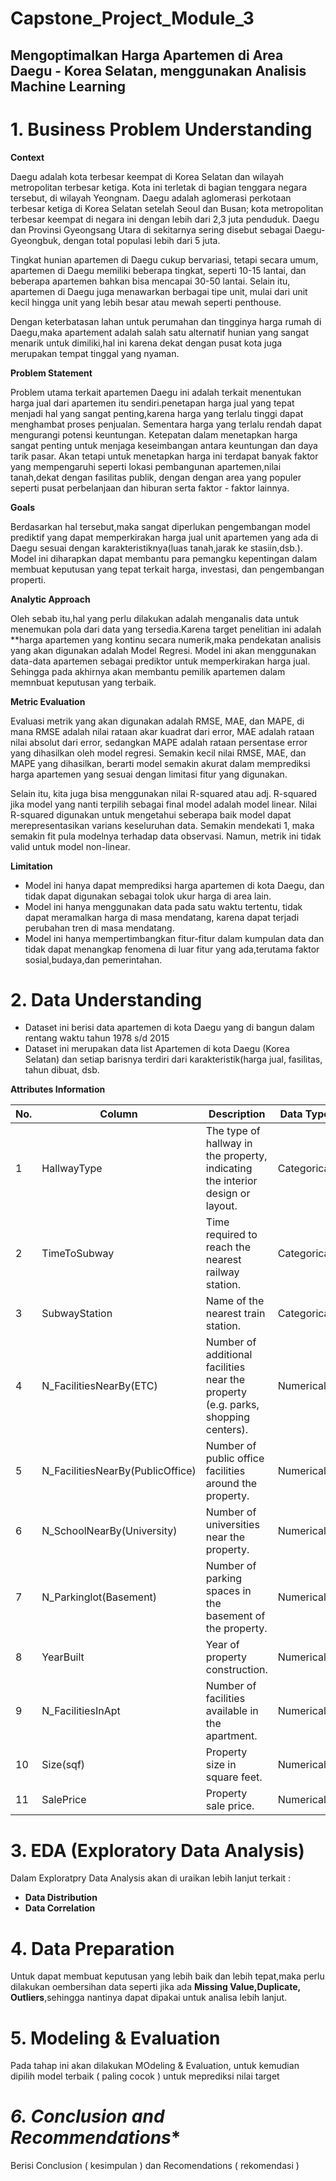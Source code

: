 # Capstone_Project_Module_3
## **Mengoptimalkan Harga Apartemen di Area Daegu - Korea Selatan, menggunakan Analisis Machine Learning**

# **1. Business Problem Understanding**

**Context**

Daegu adalah kota terbesar keempat di Korea Selatan dan wilayah metropolitan terbesar ketiga. Kota ini terletak di bagian tenggara negara tersebut, di wilayah Yeongnam.
Daegu adalah aglomerasi perkotaan terbesar ketiga di Korea Selatan setelah Seoul dan Busan; kota metropolitan terbesar keempat di negara ini dengan lebih dari 2,3 juta penduduk.
Daegu dan Provinsi Gyeongsang Utara di sekitarnya sering disebut sebagai Daegu-Gyeongbuk, dengan total populasi lebih dari 5 juta.

Tingkat hunian apartemen di Daegu cukup bervariasi, tetapi secara umum, apartemen di Daegu memiliki beberapa tingkat, seperti 10-15 lantai, dan beberapa apartemen bahkan bisa mencapai 30-50 lantai. Selain itu, apartemen di Daegu juga menawarkan berbagai tipe unit, mulai dari unit kecil hingga unit yang lebih besar atau mewah seperti penthouse. 

Dengan keterbatasan lahan untuk perumahan dan tingginya harga rumah di Daegu,maka apartement adalah salah satu alternatif hunian yang sangat menarik untuk dimiliki,hal ini karena dekat dengan pusat kota juga merupakan tempat tinggal yang nyaman.

**Problem Statement**

Problem utama terkait apartemen Daegu ini adalah terkait menentukan harga jual dari apartemen itu sendiri.penetapan harga jual yang tepat menjadi hal yang
sangat penting,karena harga yang terlalu tinggi dapat menghambat proses penjualan. Sementara harga yang terlalu rendah dapat mengurangi potensi keuntungan.
Ketepatan dalam menetapkan harga sangat penting untuk menjaga keseimbangan antara keuntungan dan daya tarik pasar.
Akan tetapi untuk menetapkan harga ini terdapat banyak faktor yang mempengaruhi seperti lokasi pembangunan apartemen,nilai tanah,dekat dengan fasilitas publik,
dengan dengan area yang populer seperti pusat perbelanjaan dan hiburan serta faktor - faktor lainnya.

**Goals**

Berdasarkan hal tersebut,maka sangat diperlukan pengembangan model prediktif yang dapat memperkirakan harga jual unit apartemen yang ada di Daegu sesuai dengan
karakteristiknya(luas tanah,jarak ke stasiin,dsb.).
Model ini diharapkan dapat membantu para pemangku kepentingan dalam membuat keputusan yang tepat terkait harga, investasi, dan pengembangan properti.

**Analytic Approach**

Oleh sebab itu,hal yang perlu dilakukan adalah menganalis data untuk menemukan pola dari data yang tersedia.Karena target penelitian ini adalah **harga apartemen yang kontinu secara numerik,maka pendekatan analisis yang akan digunakan adalah Model Regresi.
Model ini akan menggunakan data-data apartemen sebagai prediktor untuk memperkirakan harga jual.
Sehingga pada akhirnya akan membantu pemilik apartemen dalam memnbuat keputusan yang terbaik.

**Metric Evaluation**

Evaluasi metrik yang akan digunakan adalah RMSE, MAE, dan MAPE, di mana RMSE adalah nilai rataan akar kuadrat dari error, MAE adalah rataan nilai absolut dari error, sedangkan MAPE adalah rataan persentase error yang dihasilkan oleh model regresi. Semakin kecil nilai RMSE, MAE, dan MAPE yang dihasilkan, berarti model semakin akurat dalam memprediksi harga apartemen yang sesuai dengan limitasi fitur yang digunakan.

Selain itu, kita juga bisa menggunakan nilai R-squared atau adj. R-squared jika model yang nanti terpilih sebagai final model adalah model linear. Nilai R-squared digunakan untuk mengetahui seberapa baik model dapat merepresentasikan varians keseluruhan data. Semakin mendekati 1, maka semakin fit pula modelnya terhadap data observasi. Namun, metrik ini tidak valid untuk model non-linear.

**Limitation**

- Model ini hanya dapat memprediksi harga apartemen di kota Daegu, dan tidak dapat digunakan sebagai tolok ukur harga di area lain.
- Model ini hanya menggunakan data pada satu waktu tertentu, tidak dapat meramalkan harga di masa mendatang, karena dapat terjadi perubahan tren di masa
  mendatang.
- Model ini hanya mempertimbangkan fitur-fitur dalam kumpulan data dan tidak dapat menangkap fenomena di luar fitur yang ada,terutama faktor sosial,budaya,dan
  pemerintahan.


# **2. Data Understanding**

- Dataset ini berisi data apartemen di kota Daegu yang di bangun dalam rentang waktu tahun 1978 s/d 2015
- Dataset ini merupakan data list Apartemen di kota Daegu (Korea Selatan) dan setiap barisnya terdiri dari karakteristik(harga jual, fasilitas, tahun dibuat,
  dsb.

**Attributes Information**

| No. | Column | Description | Data Type |
|----|-------------------------|-----------------------------------------------------------------------------------------------------|-------------|
| 1 | HallwayType | The type of hallway in the property, indicating the interior design or layout. | Categorical |
| 2 | TimeToSubway | Time required to reach the nearest railway station. | Categorical |
| 3 | SubwayStation | Name of the nearest train station. | Categorical |
| 4 | N_FacilitiesNearBy(ETC) | Number of additional facilities near the property (e.g. parks, shopping centers). | Numerical |
| 5 | N_FacilitiesNearBy(PublicOffice) | Number of public office facilities around the property. | Numerical |
| 6 | N_SchoolNearBy(University) | Number of universities near the property. | Numerical |
| 7 | N_Parkinglot(Basement) | Number of parking spaces in the basement of the property. | Numerical |
| 8 | YearBuilt | Year of property construction. | Numerical |
| 9 | N_FacilitiesInApt | Number of facilities available in the apartment. | Numerical |
| 10 | Size(sqf) | Property size in square feet. | Numerical |
| 11 | SalePrice | Property sale price. | Numerical |


# **3. EDA (Exploratory Data Analysis)**
Dalam Exploratpry Data Analysis akan di uraikan lebih lanjut terkait :
- **Data Distribution**
- **Data Correlation**


# **4. Data Preparation**

Untuk dapat membuat keputusan yang lebih baik dan lebih tepat,maka perlu dilakukan oembersihan data seperti jika ada **Missing Value,Duplicate,
Outliers**,sehingga nantinya dapat dipakai untuk analisa lebih lanjut.


# **5. Modeling & Evaluation**

Pada tahap ini akan dilakukan MOdeling & Evaluation, untuk kemudian dipilih model terbaik ( paling cocok ) untuk meprediksi nilai target


# *6. Conclusion and Recommendations**

Berisi Conclusion ( kesimpulan ) dan Recomendations ( rekomendasi )



















